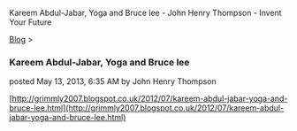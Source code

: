 Kareem Abdul-Jabar, Yoga and Bruce lee - John Henry Thompson - Invent Your Future   
    

[Blog](../z-blog-1.md)‎ > ‎

### Kareem Abdul-Jabar, Yoga and Bruce lee

posted May 13, 2013, 6:35 AM by John Henry Thompson

  
[http://grimmly2007.blogspot.co.uk/2012/07/kareem-abdul-jabar-yoga-and-bruce-lee.html](http://grimmly2007.blogspot.co.uk/2012/07/kareem-abdul-jabar-yoga-and-bruce-lee.html)  
  

